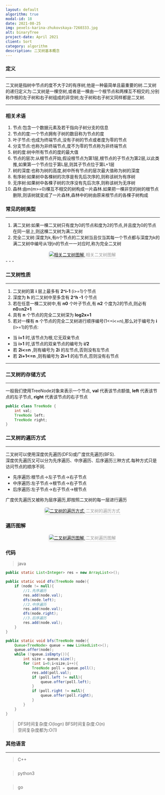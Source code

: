 ```yaml
---
layout: default
algorithm: true
modal-id: 18
date: 2021-08-25
img: pexels-karina-zhukovskaya-7260333.jpg
alt: binaryTree
project-date: April 2021
client: Sort
category: algorithm
description: 二叉树基本概念
---
```

### 定义
- - -
二叉树是指树中节点的度不大于2的有序树,他是一种最简单且最重要的树.二叉树的递归定义为:二叉树是一棵空树,或者是一棵由一个根节点和两棵互不相交的,分别称作根的左子树和右子树组成的非空树;左子树和右子树又同样都是二叉树.
- - -

### 相关术语
1. 节点:包含一个数据元素及若干指向子树分支的信息
2. 节点的度:一个节点拥有子树的数目称为节点的度
3. 叶子节点:也成为终端节点,没有子树的节点或者度为零的节点
4. 分支节点:也称为非终端节点,度不为零的节点称为非终端节点
5. 树的度:树中所有节点的度的最大值
6. 节点的层次:从根节点开始,假设根节点为第1层,根节点的子节点为第2层,以此类推,如果第一个节点位于第L层,则其子节点位于第L+1层
7. 树的深度:也称为树的高度,树中所有节点的层次最大值称为树的深度
8. 有序树:如果树中各棵树的次序是有先后次序的,则称该树为有序树
9. 无序树:如果树中各棵子树的次序没有先后次序,则称该树为无序树
10. 森林:由m(m>=0)棵互不相交的树构成一片森林.如果把一棵非空的树的根节点删除,则该树就变成了一片森林,森林中的树由原来根节点的各棵子树构成

### 常见的树类型
- - -
1. 满二叉树:如果一棵二叉树只有度为0的节点和度为2的节点,并且度为0的节点在同一层上,则这棵二叉树为满二叉树
2. 完全二叉树:深度为k,有n个节点的二叉树当且仅当其每一个节点都与深度为k的满二叉树中编号从1到n的节点一一对应时,称为完全二叉树

<center>
    <a href="https://cdn.jsdelivr.net/gh/BiggerYellow/BiggerYellow.github.io/img/algorithm/binaryTree/相关二叉树图解.jpg">
    <img style="border-radius: 0.3125em;
    box-shadow: 0 2px 4px 0 rgba(34,36,38,.12),0 2px 10px 0 rgba(34,36,38,.08);" class="img-responsive img-centered" alt="相关二叉树图解"
    src="https://cdn.jsdelivr.net/gh/BiggerYellow/BiggerYellow.github.io/img/algorithm/binaryTree/相关二叉树图解.jpg">
    <div style="color:orange; border-bottom: 1px solid #d9d9d9;
    display: inline-block;
    color: #999;
    padding: 2px;">相关二叉树图解</div>
    </a>
</center>
- - -


### 二叉树性质
- - -
1. 二叉树的第 __i__ 层上最多有 __2^i-1__ (i>=1)个节点
2. 深度为 __h__ 的二叉树中至多含有 __2^h -1__ 个节点
3. 若在任意一棵二叉树中,有 __n0__ 个叶子节点,有 __n2__ 个度为2的节点,则必有 __n0=n2+1__
4. 具有 __n__ 个节点的完全二叉树深为 __log2x+1__
5. 若对一棵有 __n__ 个节点的完全二叉树进行顺序编号(1<=i<=n),那么对于编号为 __i__ (i>=1)的节点:
- 当 __i=1__ 时,该节点为根,它无双亲节点
- 当 __i>1__ 时,该节点的双亲节点的编号为 __i/2__
- 若 __2i<=n__ ,则有编号为 __2i__ 的左节点,否则没有左节点
- 若 __2i+1<=n__ ,则有编号为 __2i+1__ 的右节点,否则没有右节点

- - -

### 二叉树的存储方式
- - -
一般我们使用TreeNode对象来表示一个节点, __val__ 代表该节点额值, __left__ 代表该节点的左子节点, __right__ 代表该节点的右子节点
``` java
public class TreeNode {
    int val;
    TreeNode left;
    TreeNode right;
}
```

### 二叉树的遍历方式
- - -
二叉树可以使用深度优先遍历(DFS)或广度优先遍历(BFS).  
深度优先遍历又可以分为先序遍历、中序遍历、后序遍历三种方式.每种方式只是访问节点的顺序不同.  
- 先序遍历:根节点->左子节点->右子节点
- 中序遍历:左子节点->根节点->右子节点
- 后序遍历:左子节点->右子节点->根节点

广度优先遍历又被称为层序遍历,即按照二叉树的每一层进行遍历

<center>
    <a href="https://cdn.jsdelivr.net/gh/BiggerYellow/BiggerYellow.github.io/img/algorithm/binaryTree/二叉树的遍历方式.jpg">
    <img style="border-radius: 0.3125em;
    box-shadow: 0 2px 4px 0 rgba(34,36,38,.12),0 2px 10px 0 rgba(34,36,38,.08);" class="img-responsive img-centered" alt="二叉树的遍历方式"
    src="https://cdn.jsdelivr.net/gh/BiggerYellow/BiggerYellow.github.io/img/algorithm/binaryTree/二叉树的遍历方式.jpg">
    <div style="color:orange; border-bottom: 1px solid #d9d9d9;
    display: inline-block;
    color: #999;
    padding: 2px;">二叉树的遍历方式</div>
    </a>
</center>

### 遍历图解
<center>
    <a href="https://cdn.jsdelivr.net/gh/BiggerYellow/BiggerYellow.github.io/img/algorithm/binaryTree/二叉树遍历图解.jpg">
    <img style="border-radius: 0.3125em;
    box-shadow: 0 2px 4px 0 rgba(34,36,38,.12),0 2px 10px 0 rgba(34,36,38,.08);" class="img-responsive img-centered" alt="二叉树遍历图解"
    src="https://cdn.jsdelivr.net/gh/BiggerYellow/BiggerYellow.github.io/img/algorithm/binaryTree/二叉树遍历图解.jpg">
    <div style="color:orange; border-bottom: 1px solid #d9d9d9;
    display: inline-block;
    color: #999;
    padding: 2px;">二叉树遍历图解</div>
    </a>
</center>


### 代码
>java

``` java
public static List<Integer> res = new ArrayList<>();

public static void dfs(TreeNode node){
    if (node != null){
        //1.先序遍历
        res.add(node.val);
        dfs(node.left);
        //2.中序遍历
        res.add(node.val);
        dfs(node.right);
        //3.后序遍历
        res.add(node.val);
    }
}

public static void bfs(TreeNode node){
    Queue<TreeNode> queue = new LinkedList<>();
    queue.offer(node);
    while (!queue.isEmpty()){
        int size = queue.size();
        for (int i=0;i<size;i++){
            TreeNode poll = queue.poll();
            res.add(poll.val);
            if (poll.left != null){
                queue.offer(poll.left);
            }
            if (poll.right != null){
                queue.offer(poll.right);
            }
        }
    }
}
```

> DFS时间复杂度:O(logn)  BFS时间复杂度:O(n)  
> 空间复杂度都为:O(1)  

### 其他语言
- - -
> C++

``` cpp

```
> python3

``` python

```
> go

``` go

```
